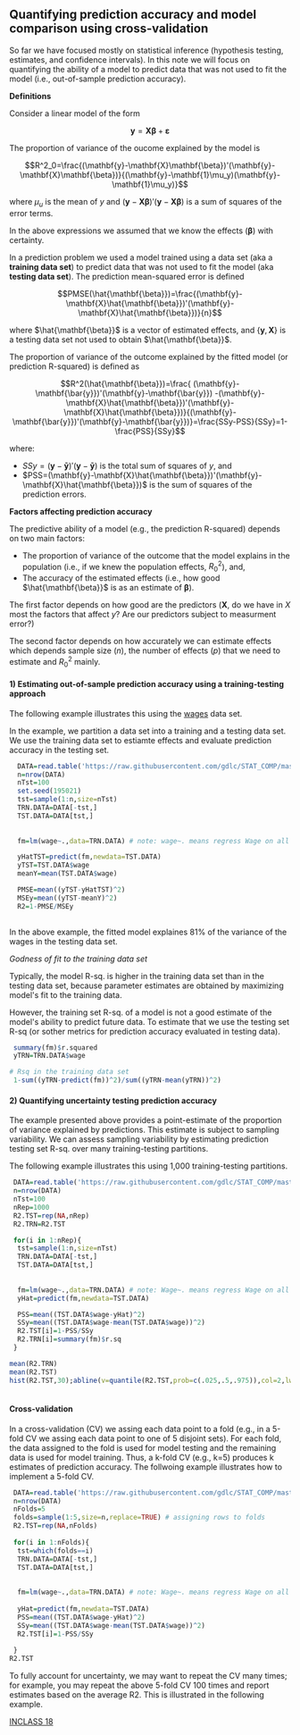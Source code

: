## Quantifying prediction accuracy and model comparison using cross-validation

So far we have focused mostly on statistical inference (hypothesis testing, estimates, and confidence intervals). In this note we will focus on quantifying the ability of a model to predict data that was not used to fit the model (i.e., out-of-sample prediction accuracy).

**Definitions**

Consider a linear model of the form

$$\mathbf{y}=\mathbf{X}\mathbf{\beta}+\mathbf{\varepsilon}$$

The proportion of variance of the oucome explained by the model is

$$R^2_0=\frac{(\mathbf{y}-\mathbf{X}\mathbf{\beta})'(\mathbf{y}-\mathbf{X}\mathbf{\beta})}{(\mathbf{y}-\mathbf{1}\mu_y)(\mathbf{y}-\mathbf{1}\mu_y)}$$

where $\mu_u$ is the mean of $y$ and $(\mathbf{y}-\mathbf{X}\mathbf{\beta})'(\mathbf{y}-\mathbf{X}\mathbf{\beta})$ is a sum of squares of the error terms. 

In the above expressions we assumed that we know the effects ($\mathbf{\beta}$) with certainty.

In a prediction problem we used a model trained using a data set (aka a **training data set**) to predict data that was not used to fit the model (aka **testing data set**). The prediction mean-squared error is defined

$$PMSE(\hat{\mathbf{\beta}})=\frac{(\mathbf{y}-\mathbf{X}\hat{\mathbf{\beta}})'(\mathbf{y}-\mathbf{X}\hat{\mathbf{\beta}})}{n}$$

where $\hat{\mathbf{\beta}}$ is a vector of estimated effects, and $\{ \mathbf{y},\mathbf{X}\}$ is a testing data set not used to obtain  $\hat{\mathbf{\beta}}$.

The proportion of variance of the outcome explained by the fitted model (or prediction R-squared) is defined as


$$R^2(\hat{\mathbf{\beta}})=\frac{ (\mathbf{y}-\mathbf{\bar{y}})'(\mathbf{y}-\mathbf{\bar{y}}) -(\mathbf{y}-\mathbf{X}\hat{\mathbf{\beta}})'(\mathbf{y}-\mathbf{X}\hat{\mathbf{\beta}})}{(\mathbf{y}-\mathbf{\bar{y}})'(\mathbf{y}-\mathbf{\bar{y}})}=\frac{SSy-PSS}{SSy}=1-\frac{PSS}{SSy}$$

where:

   - $SSy=(\mathbf{y}-\mathbf{\bar{y}})'(\mathbf{y}-\mathbf{\bar{y}})$ is the total sum of squares of $y$, and
   - $PSS=(\mathbf{y}-\mathbf{X}\hat{\mathbf{\beta}})'(\mathbf{y}-\mathbf{X}\hat{\mathbf{\beta}})$ is the sum of squares of the prediction errors.

**Factors affecting prediction accuracy**

The predictive ability of a model (e.g., the prediction R-squared) depends on two main factors: 

  - The proportion of variance of the outcome that the model explains in the population (i.e., if we knew the population effects, $R^2_0$), and,
  - The accuracy of the estimated effects (i.e., how good $\hat{\mathbf{\beta}}$ is as an estimate of $\mathbf{\beta}$).
  
The first factor depends on how good are the predictors ($\mathbf{X}$, do we have in $X$ most the factors that affect $y$? Are our predictors subject to measurment error?) 

The second factor depends on how accurately we can estimate effects which depends sample size ($n$), the number of effects ($p$) that we need to estimate and $R^2_0$ mainly.

#### 1) Estimating out-of-sample prediction accuracy using a training-testing approach

The following example illustrates this using the [wages](https://github.com/gdlc/STAT_COMP/blob/master/wages.txt) data set.

In the example, we partition a data set into a training and a testing data set. We use the training data set to estiamte effects and evaluate prediction accuracy in the testing set.

```r
  DATA=read.table('https://raw.githubusercontent.com/gdlc/STAT_COMP/master/DATA/wages.txt',header=T)
  n=nrow(DATA)
  nTst=100
  set.seed(195021) 
  tst=sample(1:n,size=nTst)
  TRN.DATA=DATA[-tst,]
  TST.DATA=DATA[tst,]
  
  
  fm=lm(wage~.,data=TRN.DATA) # note: wage~. means regress Wage on all the other variables in 'data'

  yHatTST=predict(fm,newdata=TST.DATA)
  yTST=TST.DATA$wage
  meanY=mean(TST.DATA$wage)

  PMSE=mean((yTST-yHatTST)^2)
  MSEy=mean((yTST-meanY)^2)
  R2=1-PMSE/MSEy
  
```

In the above example, the fitted model explaines 81% of the variance of the wages in the testing data set.

*Godness of fit to the training data set*

Typically, the model R-sq. is higher in the training data set than in the testing data set, because parameter estimates are obtained by maximizing model's fit to the training data. 

However, the training set R-sq. of a model is not a good estimate of the model's ability to predict future data. To estimate that we use the testing set R-sq (or sother metrics for prediction accuracy evaluated in testing data).

```r
 summary(fm)$r.squared
 yTRN=TRN.DATA$wage

# Rsq in the training data set
 1-sum((yTRN-predict(fm))^2)/sum((yTRN-mean(yTRN))^2)
```

#### 2) Quantifying uncertainty testing prediction accuracy

The example presented above  provides a point-estimate of the proportion of variance explained by predictions. This estimate is subject to sampling variability. We can assess sampling variability by estimating prediction testing set R-sq. over many training-testing partitions. 

The following example illustrates this using 1,000 training-testing partitions.

```r
 DATA=read.table('https://raw.githubusercontent.com/gdlc/STAT_COMP/master/DATA/wages.txt',header=T)
 n=nrow(DATA)
 nTst=100
 nRep=1000
 R2.TST=rep(NA,nRep)
 R2.TRN=R2.TST

 for(i in 1:nRep){
  tst=sample(1:n,size=nTst)
  TRN.DATA=DATA[-tst,]
  TST.DATA=DATA[tst,]
 
  
  fm=lm(wage~.,data=TRN.DATA) # note: Wage~. means regress Wage on all the other variables in 'data'
  yHat=predict(fm,newdata=TST.DATA)

  PSS=mean((TST.DATA$wage-yHat)^2)
  SSy=mean((TST.DATA$wage-mean(TST.DATA$wage))^2)
  R2.TST[i]=1-PSS/SSy
  R2.TRN[i]=summary(fm)$r.sq
 }

mean(R2.TRN)
mean(R2.TST)
hist(R2.TST,30);abline(v=quantile(R2.TST,prob=c(.025,.5,.975)),col=2,lwd=2,lty=2)
 
```


#### Cross-validation

In a cross-validation (CV) we assing each data point to a fold (e.g., in a 5-fold CV we assing each data point to one of 5 disjoint sets). For each fold, the data assigned to the fold is used for model testing  and the remaining data is used for model training. Thus, a k-fold CV (e.g., k=5) produces k estimates of prediction accuracy. The follwoing example illustrates how to implement a 5-fold CV.

```r
 DATA=read.table('https://raw.githubusercontent.com/gdlc/STAT_COMP/master/DATA/wages.txt',header=T)
 n=nrow(DATA)
 nFolds=5
 folds=sample(1:5,size=n,replace=TRUE) # assigning rows to folds
 R2.TST=rep(NA,nFolds)
 
 for(i in 1:nFolds){
  tst=which(folds==i)
  TRN.DATA=DATA[-tst,]
  TST.DATA=DATA[tst,]
 
 
  fm=lm(wage~.,data=TRN.DATA) # note: Wage~. means regress Wage on all the other variables in 'data'
  
  yHat=predict(fm,newdata=TST.DATA)
  PSS=mean((TST.DATA$wage-yHat)^2)
  SSy=mean((TST.DATA$wage-mean(TST.DATA$wage))^2)
  R2.TST[i]=1-PSS/SSy
  
 }
R2.TST
```

To fully account for uncertainty, we may want to repeat the CV many times; for example, you may repeat the above 5-fold CV 100 times and report estimates based on the average R2. This is illustrated in the following example.


[INCLASS 18](https://github.com/gdlc/STAT_COMP/blob/master/INCLASS/INCLASS_18.md)

